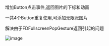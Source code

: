 增加Button点击事件,返回图片的下标和动画

一共4个Button重复使用,可添加无限张图片

解决由于FDFullscreenPopGesture返回引起的问题

![image](https://github.com/OnioniOS/Images/blob/master/1.gif)
